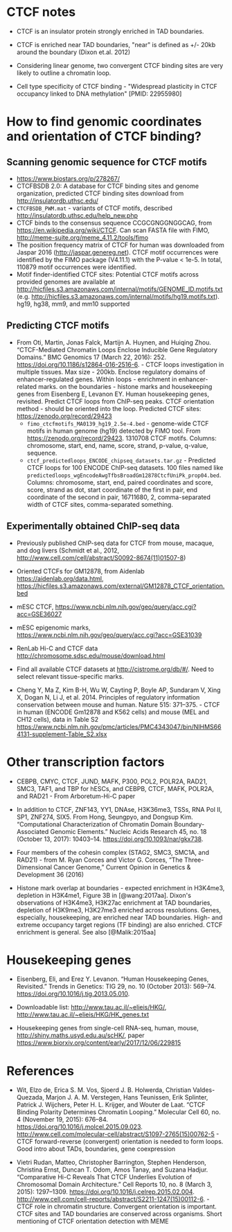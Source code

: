 # CTCF notes

- CTCF is an insulator protein strongly enriched in TAD boundaries.

- CTCF is enriched near TAD boundaries, "near" is defined as +/- 20kb around the boundary (Dixon et.al. 2012)

- Considering linear genome, two convergent CTCF binding sites are very likely to outline a chromatin loop. 

- Cell type specificity of CTCF binding - "Widespread plasticity in CTCF occupancy linked to DNA methylation" [PMID: 22955980]



# How to find genomic coordinates and orientation of CTCF binding?

## Scanning genomic sequence for CTCF motifs
    
- https://www.biostars.org/p/278267/
- CTCFBSDB 2.0: A database for CTCF binding sites and genome organization, predicted CTCF binding sites download from http://insulatordb.uthsc.edu/
- `CTCFBSDB_PWM.mat` - variants of CTCF motifs, described http://insulatordb.uthsc.edu/help_new.php
- CTCF binds to the consensus sequence CCGCGNGGNGGCAG, from https://en.wikipedia.org/wiki/CTCF. Can scan FASTA file with FIMO, http://meme-suite.org/meme_4.11.2/tools/fimo
- The position frequency matrix of CTCF for human was downloaded from Jaspar 2016 (http://jaspar.genereg.net). CTCF motif occurrences were identified by the FIMO package (V4.11.1) with the P-value < 1e-5. In total, 110879 motif occurrences were identified.
- Motif finder-identified CTCF sites: Potential CTCF motifs across provided genomes are available at http://hicfiles.s3.amazonaws.com/internal/motifs/GENOME_ID.motifs.txt (e.g. http://hicfiles.s3.amazonaws.com/internal/motifs/hg19.motifs.txt). hg19, hg38, mm9, and mm10 supported

## Predicting CTCF motifs

- From Oti, Martin, Jonas Falck, Martijn A. Huynen, and Huiqing Zhou. “CTCF-Mediated Chromatin Loops Enclose Inducible Gene Regulatory Domains.” BMC Genomics 17 (March 22, 2016): 252. https://doi.org/10.1186/s12864-016-2516-6. - CTCF loops investigation in multiple tissues. Max size - 200kb. Enclose regulatory domains of enhancer-regulated genes. Within loops - enrichment in enhancer-related marks. on the boundaries - histone marks and housekeeping genes from Eisenberg E, Levanon EY. Human housekeeping genes, revisited. Predict CTCF loops from ChIP-seq peaks. CTCF orientation method - should be oriented into the loop. Predicted CTCF sites: https://zenodo.org/record/29423
    - `fimo_ctcfmotifs_MA0139_hg19_2.5e-4.bed` - genome-wide CTCF motifs in human genome (hg19) detected by FIMO tool. From https://zenodo.org/record/29423. 1310708 CTCF motifs. Columns: chromosome, start, end, name, score, strand, p-value, q-value, sequence.
    - `ctcf_predictedloops_ENCODE_chipseq_datasets.tar.gz` - Predicted CTCF loops for 100 ENCODE ChIP-seq datasets. 100 files named like `predictedloops_wgEncodeAwgTfbsBroadGm12878CtcfUniPk_prop04.bed`. Columns: chromosome, start, end, paired coordinates and score, score, strand as dot, start coordinate of the first in pair, end coordinate of the second in pair, 16711680, 2, comma-separated width of CTCF sites, comma-separated something.

## Experimentally obtained ChIP-seq data  

- Previously published ChIP-seq data for CTCF from mouse, macaque, and dog livers (Schmidt et al., 2012, http://www.cell.com/cell/abstract/S0092-8674(11)01507-8)

- Oriented CTCFs for GM12878, from Aidenlab https://aidenlab.org/data.html, https://hicfiles.s3.amazonaws.com/external/GM12878_CTCF_orientation.bed

- mESC CTCF, https://www.ncbi.nlm.nih.gov/geo/query/acc.cgi?acc=GSE36027

- mESC epigenomic marks, https://www.ncbi.nlm.nih.gov/geo/query/acc.cgi?acc=GSE31039

- RenLab Hi-C and CTCF data http://chromosome.sdsc.edu/mouse/download.html

- Find all available CTCF datasets at http://cistrome.org/db/#/. Need to select relevant tissue-specific marks.

- Cheng Y, Ma Z, Kim B-H, Wu W, Cayting P, Boyle AP, Sundaram V, Xing X, Dogan N, Li J, et al. 2014. Principles of regulatory information conservation between mouse and human. Nature 515: 371–375. - CTCF in human (ENCODE Gm12878 and K562 cells) and mouse (MEL and CH12 cells), data in Table S2 https://www.ncbi.nlm.nih.gov/pmc/articles/PMC4343047/bin/NIHMS664131-supplement-Table_S2.xlsx

# Other transcription factors

- CEBPB, CMYC, CTCF, JUND, MAFK, P300, POL2, POLR2A, RAD21, SMC3, TAF1, and TBP for hESCs, and CEBPB, CTCF, MAFK, POLR2A, and RAD21 - From Arboretum-Hi-C paper

- In addition to CTCF, ZNF143, YY1, DNAse, H3K36me3, TSSs, RNA Pol II, SP1, ZNF274, SIX5. From Hong, Seungpyo, and Dongsup Kim. “Computational Characterization of Chromatin Domain Boundary-Associated Genomic Elements.” Nucleic Acids Research 45, no. 18 (October 13, 2017): 10403–14. https://doi.org/10.1093/nar/gkx738.

- Four members of the cohesin complex (STAG2, SMC3, SMC1A, and RAD21) - from M. Ryan Corces and Victor G. Corces, “The Three-Dimensional Cancer Genome,” Current Opinion in Genetics & Development 36 (2016)

- Histone mark overlap at boundaries - expected enrichment in H3K4me3, depletion in H3K4me1, Figure 3B in [@wang:2017aa]. Dixon's observations of H3K4me3, H3K27ac enrichment at TAD boundaries, depletion of H3K9me3, H3K27me3 enriched across resolutions. Genes, especially, housekeeping, are enriched near TAD boundaries. High- and extreme occupancy target regions (TF binding) are also enriched. CTCF enrichment is general. See also [@Malik:2015aa]

# Housekeeping genes

- Eisenberg, Eli, and Erez Y. Levanon. “Human Housekeeping Genes, Revisited.” Trends in Genetics: TIG 29, no. 10 (October 2013): 569–74. https://doi.org/10.1016/j.tig.2013.05.010.

- Downloadable list: http://www.tau.ac.il/~elieis/HKG/, http://www.tau.ac.il/~elieis/HKG/HK_genes.txt

- Housekeeping genes from single-cell RNA-seq, human, mouse, http://shiny.maths.usyd.edu.au/scHK/, paper https://www.biorxiv.org/content/early/2017/12/06/229815

# References

- Wit, Elzo de, Erica S. M. Vos, Sjoerd J. B. Holwerda, Christian Valdes-Quezada, Marjon J. A. M. Verstegen, Hans Teunissen, Erik Splinter, Patrick J. Wijchers, Peter H. L. Krijger, and Wouter de Laat. “CTCF Binding Polarity Determines Chromatin Looping.” Molecular Cell 60, no. 4 (November 19, 2015): 676–84. https://doi.org/10.1016/j.molcel.2015.09.023. http://www.cell.com/molecular-cell/abstract/S1097-2765(15)00762-5 - CTCF forward-reverse (convergent) orientation is needed to form loops. Good intro about TADs, boundaries, gene coexpression

- Vietri Rudan, Matteo, Christopher Barrington, Stephen Henderson, Christina Ernst, Duncan T. Odom, Amos Tanay, and Suzana Hadjur. “Comparative Hi-C Reveals That CTCF Underlies Evolution of Chromosomal Domain Architecture.” Cell Reports 10, no. 8 (March 3, 2015): 1297–1309. https://doi.org/10.1016/j.celrep.2015.02.004. http://www.cell.com/cell-reports/abstract/S2211-1247(15)00112-6. - CTCF role in chromatin structure. Convergent orientation is important. CTCF sites and TAD boundaries are conserved across organisms. Short mentioning of CTCF orientation detection with MEME
